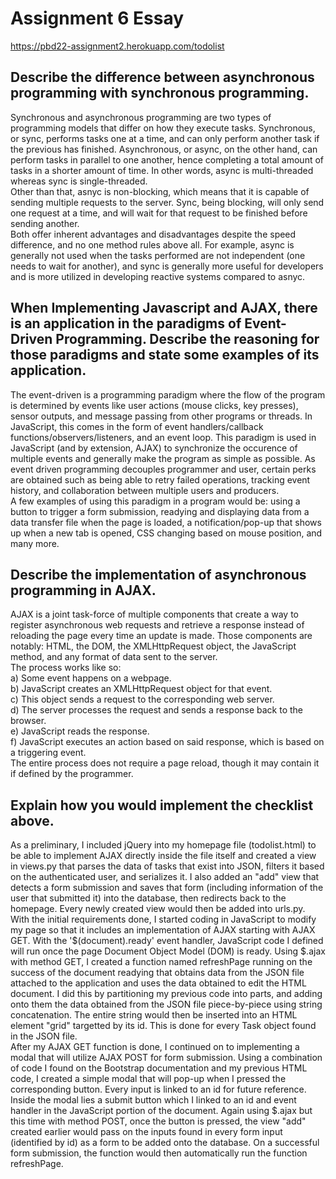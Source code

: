 # Assignment 6 Essay

https://pbd22-assignment2.herokuapp.com/todolist <br>

## Describe the difference between asynchronous programming with synchronous programming.
Synchronous and asynchronous programming are two types of programming models that differ on how they execute tasks. Synchronous, or sync, performs tasks one at a time, and can only perform another task if the previous has finished. Asynchronous, or async, on the other hand, can perform tasks in parallel to one another, hence completing a total amount of tasks in a shorter amount of time. In other words, async is multi-threaded whereas sync is single-threaded.<br>
Other than that, asnyc is non-blocking, which means that it is capable of sending multiple requests to the server. Sync, being blocking, will only send one request at a time, and will wait for that request to be finished before sending another. <br> 
Both offer inherent advantages and disadvantages despite the speed difference, and no one method rules above all. For example, async is generally not used when the tasks performed are not independent (one needs to wait for another), and sync is generally more useful for developers and is more utilized in developing reactive systems compared to asnyc. <br>

## When Implementing Javascript and AJAX, there is an application in the paradigms of Event-Driven Programming. Describe the reasoning for those paradigms and state some examples of its application.
The event-driven is a programming paradigm where the flow of the program is determined by events like user actions (mouse clicks, key presses), sensor outputs, and message passing from other programs or threads. In JavaScript, this comes in the form of event handlers/callback functions/observers/listeners, and an event loop. This paradigm is used in JavaScript (and by extension, AJAX) to synchronize the occurence of multiple events and generally make the program as simple as possible. As event driven programming decouples programmer and user, certain perks are obtained such as being able to retry failed operations, tracking event history, and collaboration between multiple users and producers. <br>
A few examples of using this paradigm in a program would be: using a button to trigger a form submission, readying and displaying data from a data transfer file when the page is loaded, a notification/pop-up that shows up when a new tab is opened, CSS changing based on mouse position, and many more. <br>

## Describe the implementation of asynchronous programming in AJAX.
AJAX is a joint task-force of multiple components that create a way to register asynchronous web requests and retrieve a response instead of reloading the page every time an update is made. Those components are notably: HTML, the DOM, the XMLHttpRequest object, the JavaScript method, and any format of data sent to the server. <br>
The process works like so: <br>
a) Some event happens on a webpage. <br>
b) JavaScript creates an XMLHttpRequest object for that event. <br>
c) This object sends a request to the corresponding web server. <br>
d) The server processes the request and sends a response back to the browser. <br>
e) JavaScript reads the response. <br>
f) JavaScript executes an action based on said response, which is based on a triggering event. <br>
The entire process does not require a page reload, though it may contain it if defined by the programmer. <br>

## Explain how you would implement the checklist above.
As a preliminary, I included jQuery into my homepage file (todolist.html) to be able to implement AJAX directly inside the file itself and created a view in views.py that parses the data of tasks that exist into JSON, filters it based on the authenticated user, and serializes it. I also added an "add" view that detects a form submission and saves that form (including information of the user that submitted it) into the database, then redirects back to the homepage. Every newly created view would then be added into urls.py.<br>
With the initial requirements done, I started coding in JavaScript to modify my page so that it includes an implementation of AJAX starting with AJAX GET. With the '$(document).ready' event handler, JavaScript code I defined will run once the page Document Object Model (DOM) is ready. Using $.ajax with method GET, I created a function named refreshPage running on the success of the document readying that obtains data from the JSON file attached to the application and uses the data obtained to edit the HTML document. I did this by partitioning my previous code into parts, and adding onto them the data obtained from the JSON file piece-by-piece using string concatenation. The entire string would then be inserted into an HTML element "grid" targetted by its id. This is done for every Task object found in the JSON file. <br>
After my AJAX GET function is done, I continued on to implementing a modal that will utilize AJAX POST for form submission. Using a combination of code I found on the Bootstrap documentation and my previous HTML code, I created a simple modal that will pop-up when I pressed the corresponding button. Every input is linked to an id for future reference. Inside the modal lies a submit button which I linked to an id and event handler in the JavaScript portion of the document. Again using $.ajax but this time with method POST, once the button is pressed, the view "add" created earlier would pass on the inputs found in every form input (identified by id) as a form to be added onto the database. On a successful form submission, the function would then automatically run the function refreshPage. <br>
